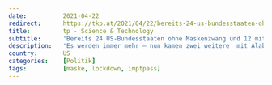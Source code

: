 ```yaml
---
date:          2021-04-22
redirect:      https://tkp.at/2021/04/22/bereits-24-us-bundesstaaten-ohne-maskenzwang-und-12-mit-verbot-vom-impfpass/
title:         tp - Science & Technology
subtitle:      'Bereits 24 US-Bundesstaaten ohne Maskenzwang und 12 mit Verbot vom Impfpass'
description:   'Es werden immer mehr – nun kamen zwei weitere  mit Alabama und New Hampshire dazu. Die positiven und erfolgreichen Beispiele der Bundesstaaten, die den Maskenzwang aufgehoben haben, machen offenbar Schule. Nicht zuletzt auch deshalb, weil sich allen Unkenrufen zum Trotz gerade diese Staaten besser entwickelt haben, als die mit strikten Maßnahmen inklusive Maskenpflicht. Florida hatte …'
country:       US
categories:    [Politik]
tags:          [maske, lockdown, impfpass]
---
```

